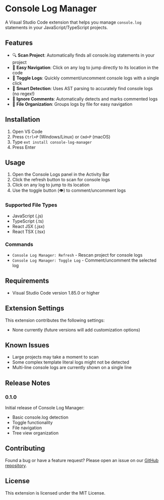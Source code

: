 # Console Log Manager

A Visual Studio Code extension that helps you manage `console.log` statements in your JavaScript/TypeScript projects.

## Features

- 🔍 **Scan Project**: Automatically finds all console.log statements in your project
- 📝 **Easy Navigation**: Click on any log to jump directly to its location in the code
- 🔄 **Toggle Logs**: Quickly comment/uncomment console logs with a single click
- 🎯 **Smart Detection**: Uses AST parsing to accurately find console logs (no regex!)
- 🚫 **Ignore Comments**: Automatically detects and marks commented logs
- 📁 **File Organization**: Groups logs by file for easy navigation

## Installation

1. Open VS Code
2. Press `Ctrl+P` (Windows/Linux) or `Cmd+P` (macOS)
3. Type `ext install console-log-manager`
4. Press Enter

## Usage

1. Open the Console Logs panel in the Activity Bar
2. Click the refresh button to scan for console logs
3. Click on any log to jump to its location
4. Use the toggle button (👁️) to comment/uncomment logs

### Supported File Types

- JavaScript (.js)
- TypeScript (.ts)
- React JSX (.jsx)
- React TSX (.tsx)

### Commands

- `Console Log Manager: Refresh` - Rescan project for console logs
- `Console Log Manager: Toggle Log` - Comment/uncomment the selected log

## Requirements

- Visual Studio Code version 1.85.0 or higher

## Extension Settings

This extension contributes the following settings:

* None currently (future versions will add customization options)

## Known Issues

- Large projects may take a moment to scan
- Some complex template literal logs might not be detected
- Multi-line console logs are currently shown on a single line

## Release Notes

### 0.1.0

Initial release of Console Log Manager:
- Basic console.log detection
- Toggle functionality
- File navigation
- Tree view organization

## Contributing

Found a bug or have a feature request? Please open an issue on our [GitHub repository](https://github.com/yourusername/console-log-manager).

## License

This extension is licensed under the MIT License.
